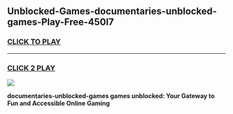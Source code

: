 
## Unblocked-Games-documentaries-unblocked-games-Play-Free-450l7
<h3>
<a href="https://premium76.site?title=documentaries-unblocked-games&ref=18A1">CLICK TO PLAY</a></h3>
<hr>

<h3>
<a href="https://premium76.site?title=documentaries-unblocked-games&ref=18A1">CLICK 2 PLAY</a>
  
</h3>

<a href="https://premium76.site?title=documentaries-unblocked-games&ref=18A1"><img src="https://clearcache.store/games.png"></a>


**documentaries-unblocked-games games unblocked: Your Gateway to Fun and Accessible Online Gaming**
